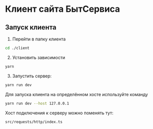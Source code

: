 # Клиент сайта БытСервиса

## Запуск клиента
1. Перейти в папку клиента
```sh
cd ./client
```

2.  Установить зависимости
```sh
yarn
```

3.  Запустить сервер:
```sh
yarn run dev
```

Для запуска клиента на определённом хосте используйте команду
```sh
yarn run dev --host 127.0.0.1
```

Хост подключения к серверу можно поменять тут:
```sh
src/requests/http/index.ts
```
